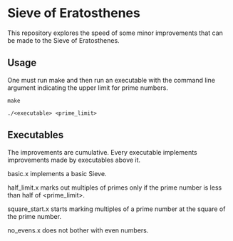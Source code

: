 # Sieve of Eratosthenes

This repository explores the speed of some minor improvements that can be made
to the Sieve of Eratosthenes.

## Usage

One must run make and then run an executable with the command line argument
indicating the upper limit for prime numbers.

```
make

./<executable> <prime_limit>
```

## Executables

The improvements are cumulative. Every executable implements improvements made
by executables above it.

basic.x implements a basic Sieve.

half\_limit.x marks out multiples of primes only if the prime number is less than
half of \<prime\_limit\>.

square\_start.x starts marking multiples of a prime number at the square of the
prime number.

no\_evens.x does not bother with even numbers.
